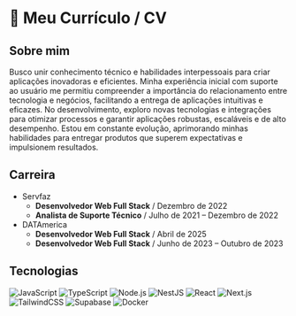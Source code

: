 # 💼 Meu Currículo / CV

## Sobre mim  
Busco unir conhecimento técnico e habilidades interpessoais para criar aplicações inovadoras e eficientes. Minha experiência inicial com suporte ao usuário me permitiu compreender a importância do relacionamento entre tecnologia e negócios, facilitando a entrega de aplicações intuitivas e eficazes. No desenvolvimento, exploro novas tecnologias e integrações para otimizar processos e garantir aplicações robustas, escaláveis e de alto desempenho. Estou em constante evolução, aprimorando minhas habilidades para entregar produtos que superem expectativas e impulsionem resultados.



## Carreira
- Servfaz
  - **Desenvolvedor Web Full Stack** / Dezembro de 2022
  - **Analista de Suporte Técnico** / Julho de 2021 – Dezembro de 2022
- DATAmerica
  - **Desenvolvedor Web Full Stack** / Abril de 2025
  - **Desenvolvedor Web Full Stack** / Junho de 2023 – Outubro de 2023

## Tecnologias
![JavaScript](https://img.shields.io/badge/JavaScript-F7DF1E?style=for-the-badge&logo=javascript&logoColor=black) ![TypeScript](https://img.shields.io/badge/TypeScript-3178C6?style=for-the-badge&logo=typescript&logoColor=white) ![Node.js](https://img.shields.io/badge/Node.js-339933?style=for-the-badge&logo=node.js&logoColor=white) ![NestJS](https://img.shields.io/badge/NestJS-E0234E?style=for-the-badge&logo=nestjs&logoColor=white) ![React](https://img.shields.io/badge/React-61DAFB?style=for-the-badge&logo=react&logoColor=black) ![Next.js](https://img.shields.io/badge/Next.js-000000?style=for-the-badge&logo=next.js&logoColor=white) ![TailwindCSS](https://img.shields.io/badge/TailwindCSS-38B2AC?style=for-the-badge&logo=tailwind-css&logoColor=white) ![Supabase](https://img.shields.io/badge/Supabase-3ECF8E?style=for-the-badge&logo=supabase&logoColor=white) ![Docker](https://img.shields.io/badge/Docker-2496ED?style=for-the-badge&logo=docker&logoColor=white)
